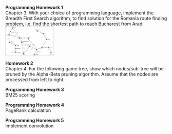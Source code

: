 **Programming Homework 1**  
Chapter 3. With your choice of programming language, implement the Breadth First Search algorithm, to find solution for the Romania route finding problem, i.e. find the shortest path to reach Bucharest from Arad.  
<img src="map-romania.png" align="middle" width="150"/>  

**Homework 2**  
Chapter 4. For the following game tree, show which nodes/sub-tree will be pruned by the Alpha-Beta pruning algorithm. Assume that the nodes are processed from left to right.

**Programming Homework 3**  
BM25 scoring

**Programming Homework 4**  
PageRank calculation

**Programming Homework 5**  
Implement convolution
